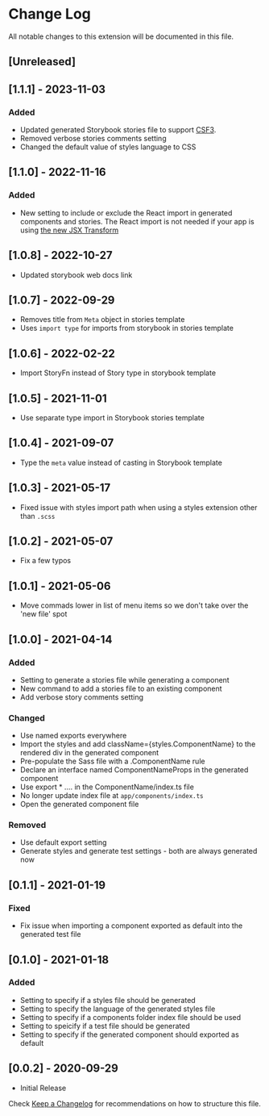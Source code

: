# Change Log

All notable changes to this extension will be documented in this file.

## [Unreleased]

## [1.1.1] - 2023-11-03

### Added

- Updated generated Storybook stories file to support [CSF3](https://storybook.js.org/blog/storybook-csf3-is-here/).
- Removed verbose stories comments setting
- Changed the default value of styles language to CSS

## [1.1.0] - 2022-11-16

### Added

- New setting to include or exclude the React import in generated components and stories. The React import is not needed if your app is using [the new JSX Transform](https://reactjs.org/blog/2020/09/22/introducing-the-new-jsx-transform.html#whats-different-in-the-new-transform)

## [1.0.8] - 2022-10-27

- Updated storybook web docs link

## [1.0.7] - 2022-09-29

- Removes title from `Meta` object in stories template
- Uses `import type` for imports from storybook in stories template

## [1.0.6] - 2022-02-22

- Import StoryFn instead of Story type in storybook template

## [1.0.5] - 2021-11-01

- Use separate type import in Storybook stories template

## [1.0.4] - 2021-09-07

- Type the `meta` value instead of casting in Storybook template

## [1.0.3] - 2021-05-17

- Fixed issue with styles import path when using a styles extension other than `.scss`

## [1.0.2] - 2021-05-07

- Fix a few typos

## [1.0.1] - 2021-05-06

- Move commads lower in list of menu items so we don't take over the 'new file' spot

## [1.0.0] - 2021-04-14

### Added

- Setting to generate a stories file while generating a component
- New command to add a stories file to an existing component
- Add verbose story comments setting

### Changed

- Use named exports everywhere
- Import the styles and add className={styles.ComponentName} to the rendered div in the generated component
- Pre-populate the Sass file with a .ComponentName rule
- Declare an interface named ComponentNameProps in the generated component
- Use export \* …. in the ComponentName/index.ts file
- No longer update index file at `app/components/index.ts`
- Open the generated component file

### Removed

- Use default export setting
- Generate styles and generate test settings - both are always generated now

## [0.1.1] - 2021-01-19

### Fixed

- Fix issue when importing a component exported as default into the generated test file

## [0.1.0] - 2021-01-18

### Added

- Setting to specify if a styles file should be generated
- Setting to specify the language of the generated styles file
- Setting to specify if a components folder index file should be used
- Setting to speicify if a test file should be generated
- Setting to specify if the generated component should exported as default

## [0.0.2] - 2020-09-29

- Initial Release

Check [Keep a Changelog](http://keepachangelog.com/) for recommendations on how to structure this file.
